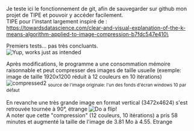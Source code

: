 Je teste ici le fonctionnement de git, afin de sauvegarder sur github mon projet de TIPE et pouvoir y accéder facilement.\
TIPE pour l'instant largement inspiré de : https://towardsdatascience.com/clear-and-visual-explanation-of-the-k-means-algorithm-applied-to-image-compression-b7fdc547e410\

Premiers tests... pas très concluants.\
![Yup, works just as intended](https://github.com/mrtatou/Test/assets/100464038/2a1ff18d-c39e-44af-9d04-802d3a3e62d6)

Après modifications, le programme a une consommation mémoire raisonnable et peut compresser des images de taille usuelle (exemple: image de taille 1920x1200 réduit à 12 couleurs en 10 itérations)\
![compressed2](https://github.com/mrtatou/Test/assets/100464038/4eb6c8de-8bbd-44ec-a384-014009a4c3c8)
<sub>source de l'image originale: l'un des fonds d'écran windows 10 par défaut</sub>
\
\
En revanche une très grande image en format vertical (3472x4624) s'est retrouvée tournée à 90°, étrange
![Do a flip!](https://github.com/mrtatou/Test/assets/100464038/206eca93-c66d-4077-a03c-226faff9c812)
\
A noter que cette "compression" (12 couleurs, 10 itérations) a pris 58 minutes et augmenté la taille de l'image de 3.81 Mo à 4.55. Etrange
